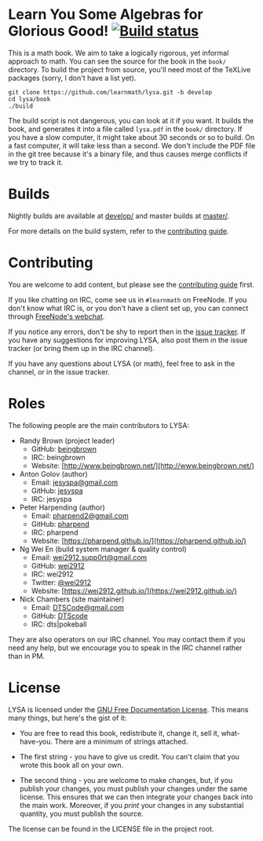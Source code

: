 # Learn You Some Algebras for Glorious Good! [![Build status](https://travis-ci.org/learnmath/lysa.svg)](https://travis-ci.org/learnmath/lysa)

This is a math book. We aim to take a logically rigorous, yet informal approach
to math. You can see the source for the book in the `book/` directory. To build
the project from source, you'll need most of the TeXLive packages (sorry, I
don't have a list yet).

```
git clone https://github.com/learnmath/lysa.git -b develop
cd lysa/book
./build
```

The build script is not dangerous, you can look at it if you want. It builds the
book, and generates it into a file called `lysa.pdf` in the `book/`
directory. If you have a slow computer, it might take about 30 seconds or so to
build. On a fast computer, it will take less than a second. We don't include the
PDF file in the git tree because it's a binary file, and thus causes merge
conflicts if we try to track it.

# Builds

Nightly builds are available at [develop/](http://dtscode.io/~lysa/develop/) and
master builds at [master/](http://dtscode.io/~lysa/master/).

For more details on the build system, refer to the [contributing guide][contrib-guide].

# Contributing

You are welcome to add content, but please see the
[contributing guide][contrib-guide] first.

If you like chatting on IRC, come see us in `#learnmath` on FreeNode. If you
don't know what IRC is, or you don't have a client set up, you can connect
through [FreeNode's webchat][webchat].

If you notice any errors, don't be shy to report then in the
[issue tracker](//github.com/pharpend/lysa/issues). If you have any suggestions
for improving LYSA, also post them in the issue tracker (or bring them up in the
IRC channel).

If you have any questions about LYSA (or math), feel free to ask in the channel,
or in the issue tracker.

# Roles

The following people are the main contributors to LYSA:

* Randy Brown (project leader)
  * GitHub: [beingbrown](https://github.com/beingbrown/)
  * IRC: beingbrown
  * Website: [http://www.beingbrown.net/](http://www.beingbrown.net/)
* Anton Golov (author)
  * Email: [jesyspa@gmail.com](mailto:jesyspa@gmail.com)
  * GitHub: [jesyspa](https://github.com/jesyspa/)
  * IRC: jesyspa
* Peter Harpending (author)
  * Email: [pharpend2@gmail.com](mailto:pharpend2@gmail.com)
  * GitHub: [pharpend](https://github.com/pharpend/)
  * IRC: pharpend
  * Website: [https://pharpend.github.io/](https://pharpend.github.io/)
* Ng Wei En (build system manager & quality control)
  * Email: [wei2912.supp0rt@gmail.com](mailto:wei2912.supp0rt@gmail.com)
  * GitHub: [wei2912](https://github.com/wei2912/)
  * IRC: wei2912
  * Twitter: [@wei2912](https://twitter.com/wei2912)
  * Website: [https://wei2912.github.io/](https://wei2912.github.io/)
* Nick Chambers (site maintainer)
  * Email: [DTSCode@gmail.com](mailto:DTSCode@gmail.com)
  * GitHub: [DTScode](https://github.com/DTScode)
  * IRC: dts|pokeball

They are also operators on our IRC channel. You may contact them if you need
any help, but we encourage you to speak in the IRC channel rather than in PM.

# License

LYSA is licensed under the [GNU Free Documentation License][gfdl]. This means
many things, but here's the gist of it:

* You are free to read this book, redistribute it, change it, sell it,
what-have-you. There are a minimum of strings attached.

* The first string - you have to give us credit. You can't claim that you wrote
this book all on your own.

* The second thing - you are welcome to make changes, but, if you publish your
  changes, you must publish your changes under the same license. This ensures
  that we can then integrate your changes back into the main work. Moreover, if
  you *print* your changes in any substantial quantity, you must publish the
  source.

The license can be found in the LICENSE file in the project root.

[gfdl]: https://gnu.org/licenses/fdl.html
[contrib-guide]: contributing.md
[webchat]: http://webchat.freenode.net/?channels=%23learnmath&uio=MT11bmRlZmluZWQb1
